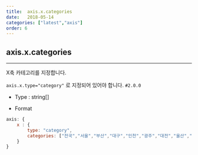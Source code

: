 ```yaml
---
title:  axis.x.categories
date:   2018-05-14
categories: ["latest","axis"]
order: 6
---
```


## axis.x.categories
---

X축 카테고리를 지정합니다.

`axis.x.type="category"` 로 지정되어 있어야 합니다.
`#2.0.0`

* Type : string[]

* Format
```javascript
axis: {
    x : {
        type: "category",
        categories: ["전국","서울","부산","대구","인천","광주","대전","울산","세종","경기","강원","충북","충남","전북","전남","경북","경남","제주"]
    }
}
```